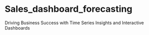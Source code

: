 # Sales_dashboard_forecasting
Driving Business Success with Time Series Insights and Interactive Dashboards

